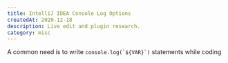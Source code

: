 ```yaml
---
title: IntelliJ IDEA Console Log Options
createdAt: 2020-12-18
description: Live edit and plugin research.
category: misc
---
```


A common need is to write ```console.log(`${VAR}`)``` statements while coding 

